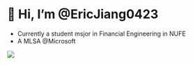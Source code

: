 # 👋 Hi, I’m @EricJiang0423
- Currently a student msjor in Financial Engineering in NUFE
- A MLSA @Microsoft 

![](https://github-readme-stats.vercel.app/api?username=01Jiangbingchen)
<!---
01Jiangbingchen/01Jiangbingchen is a ✨ special ✨ repository because its `README.md` (this file) appears on your GitHub profile.
You can click the Preview link to take a look at your changes.
--->
